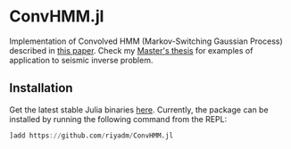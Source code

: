 # ConvHMM.jl
Implementation of Convolved HMM (Markov-Switching Gaussian Process) described in [this paper](https://arxiv.org/abs/1710.06613). Check my [Master's thesis](https://purl.stanford.edu/km001pf4033) for examples of application to seismic inverse problem.

## Installation
Get the latest stable Julia binaries [here](https://julialang.org/downloads/). Currently, the package can be installed by running the following command from the REPL:
```julia
]add https://github.com/riyadm/ConvHMM.jl
```